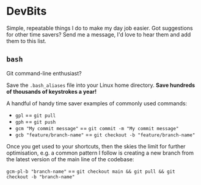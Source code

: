 # DevBits

Simple, repeatable things I do to make my day job easier. Got suggestions for
other time savers? Send me a message, I'd love to hear them and add them to this
list.

## `bash`

Git command-line enthusiast?

Save the `.bash_aliases` file into your Linux home directory. **Save hundreds of
thousands of keystrokes a year!**

A handful of handy time saver examples of commonly used commands:

- `gpl` == `git pull`
- `gph` == `git push`
- `gcm "My commit message"` == `git commit -m "My commit message"`
- `gcb "feature/branch-name"` == `git checkout -b "feature/branch-name"`

Once you get used to your shortcuts, then the skies the limit for further
optimisation, e.g. a common pattern I follow is creating a new branch from the
latest version of the main line of the codebase:

`gcm-pl-b "branch-name"` == `git checkout main && git pull && git checkout -b "branch-name"`
